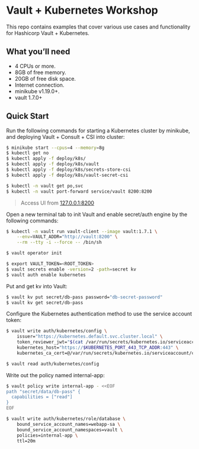 # Vault + Kubernetes Workshop
This repo contains examples that cover various use cases and functionality for Hashicorp Vault + Kubernetes.

## What you’ll need

* 4 CPUs or more.
* 8GB of free memory.
* 20GB of free disk space.
* Internet connection.
* minikube v1.19.0+.
* vault 1.7.0+

## Quick Start
Run the following commands for starting a Kubernetes cluster by minikube, and deploying Vault + Consult + CSI into cluster:

```sh
$ minikube start --cpus=4 --memory=8g
$ kubectl get no
$ kubectl apply -f deploy/k8s/
$ kubectl apply -f deploy/k8s/vault
$ kubectl apply -f deploy/k8s/secrets-store-csi
$ kubectl apply -f deploy/k8s/vault-secret-csi

$ kubectl -n vault get po,svc
$ kubectl -n vault port-forward service/vault 8200:8200
```
> Access UI from [127.0.0.1:8200](http://127.0.0.1:8200/ui/)

Open a new terminal tab to init Vault and enable secret/auth engine by the following commands:
```sh
$ kubectl -n vault run vault-client --image vault:1.7.1 \
    --env=VAULT_ADDR="http://vault:8200" \
    --rm --tty -i --force -- /bin/sh

$ vault operator init

$ export VAULT_TOKEN=<ROOT_TOKEN>
$ vault secrets enable -version=2 -path=secret kv
$ vault auth enable kubernetes
```

Put and get kv into Vault:

```sh
$ vault kv put secret/db-pass password="db-secret-password"
$ vault kv get secret/db-pass
```

Configure the Kubernetes authentication method to use the service account token:

```sh
$ vault write auth/kubernetes/config \
    issuer="https://kubernetes.default.svc.cluster.local" \
    token_reviewer_jwt="$(cat /var/run/secrets/kubernetes.io/serviceaccount/token)" \
    kubernetes_host="https://$KUBERNETES_PORT_443_TCP_ADDR:443" \
    kubernetes_ca_cert=@/var/run/secrets/kubernetes.io/serviceaccount/ca.crt

$ vault read auth/kubernetes/config
```

Write out the policy named internal-app:

```sh
$ vault policy write internal-app - <<EOF
path "secret/data/db-pass" {
  capabilities = ["read"]
}
EOF

$ vault write auth/kubernetes/role/database \
    bound_service_account_names=webapp-sa \
    bound_service_account_namespaces=vault \
    policies=internal-app \
    ttl=20m
```